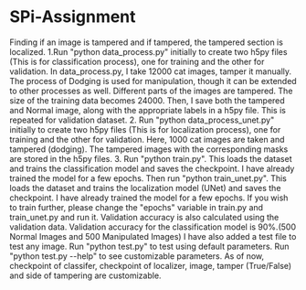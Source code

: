 # SPi-Assignment
Finding if an image is tampered and if tampered, the tampered section is localized.
1.Run "python data_process.py" initially to create two h5py files (This is for classification process), one for training and the other for validation.
  In data_process.py, I take 12000 cat images, tamper it manually. The process of Dodging is used for manipulation, though it can be extended to other processes as well. Different parts of the images are tampered. The size of the training data becomes 24000.
  Then, I save both the tampered and Normal image, along with the appropriate labels in a h5py file. This is repeated for validation dataset.
2. Run "python data_process_unet.py" initially to create two h5py files (This is for localization process), one for training and the other for validation.
   Here, 1000 cat images are taken and tampered (dodging). The tampered images with the corresponding masks are stored in the h5py files.
3. Run "python train.py". This loads the dataset and trains the classification model and saves the checkpoint. I have already trained the model for a few epochs.
   Then run "python train_unet.py". This loads the dataset and trains the localization model (UNet) and saves the checkpoint. I have already trained the model for a few epochs.
   If you wish to train further, please change the "epochs" variable in train.py and train_unet.py and run it. Validation accuracy is also calculated using the validation data. Validation accuracy for the classification model is 90%.(500 Normal Images and 500 Manipulated Images)
   I have also added a test file to test any image. Run "python test.py" to test using default parameters. Run "python test.py --help" to see customizable parameters. As of now, checkpoint of classifer, checkpoint of localizer, image, tamper (True/False) and side of tampering are customizable.

